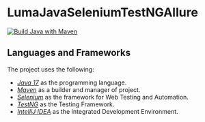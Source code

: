 # LumaJavaSeleniumTestNGAllure
[![Build Java with Maven](https://github.com/BNastasia/LumaJavaSeleniumTestNGAllure/actions/workflows/maven.yml/badge.svg)](https://github.com/BNastasia/LumaJavaSeleniumTestNGAllure/actions/workflows/maven.yml)

## Languages and Frameworks

The project uses the following:

- *[Java 17](https://openjdk.org/projects/jdk/17/)* as the programming language.
- *[Maven](https://maven.apache.org/index.html)* as a builder and manager of project.
- *[Selenium](https://www.selenium.dev/documentation/webdriver/)* as the framework for Web Testing and Automation.
- *[TestNG](https://testng.org/doc/)* as the Testing Framework.
- *[IntelliJ IDEA](https://www.jetbrains.com/idea/)* as the Integrated Development Environment.
